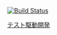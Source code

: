 [![Build Status](https://travis-ci.org/yszk0123/test-driven-development-by-example.svg?branch=master)](https://travis-ci.org/yszk0123/test-driven-development-by-example)

[テスト駆動開発](https://www.amazon.co.jp/テスト駆動開発-Kent-Beck/dp/4274217884)
